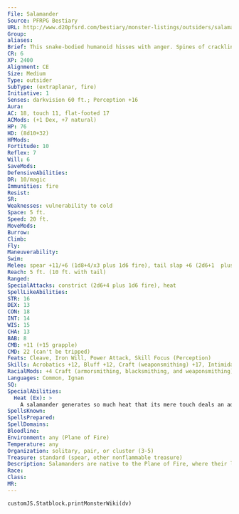 ```yaml
---
File: Salamander
Source: PFRPG Bestiary
URL: http://www.d20pfsrd.com/bestiary/monster-listings/outsiders/salamander
Group: 
aliases: 
Brief: This snake-bodied humanoid hisses with anger. Spines of crackling flame dance along the creature's blackened, fiery-red scales.
CR: 6
XP: 2400
Alignment: CE
Size: Medium
Type: outsider
SubType: (extraplanar, fire)
Initiative: 1
Senses: darkvision 60 ft.; Perception +16
Aura: 
AC: 18, touch 11, flat-footed 17
ACMods: (+1 Dex, +7 natural)
HP: 76
HD: (8d10+32)
HPMods: 
Fortitude: 10
Reflex: 7
Will: 6
SaveMods: 
DefensiveAbilities: 
DR: 10/magic
Immunities: fire
Resist: 
SR: 
Weaknesses: vulnerability to cold
Space: 5 ft.
Speed: 20 ft.
MoveMods: 
Burrow: 
Climb: 
Fly: 
Maneuverability: 
Swim: 
Melee: spear +11/+6 (1d8+4/x3 plus 1d6 fire), tail slap +6 (2d6+1  plus 1d6 fire and grab)
Reach: 5 ft. (10 ft. with tail)
Ranged: 
SpecialAttacks: constrict (2d6+4 plus 1d6 fire), heat
SpellLikeAbilities: 
STR: 16
DEX: 13
CON: 18
INT: 14
WIS: 15
CHA: 13
BAB: 8
CMB: +11 (+15 grapple)
CMD: 22 (can't be tripped)
Feats: Cleave, Iron Will, Power Attack, Skill Focus (Perception)
Skills: Acrobatics +12, Bluff +12, Craft (weaponsmithing) +17, Intimidate +12, Knowledge (planes) +13, Perception +16, Sense Motive +13, Stealth +12
RacialMods: +4 Craft (armorsmithing, blacksmithing, and weaponsmithing)
Languages: Common, Ignan
SQ: 
SpecialAbilities:
  Heat (Ex): >
    A salamander generates so much heat that its mere touch deals an additional 1d6 points of fire damage. A salamander's metallic weapons also conduct this heat.
SpellsKnown: 
SpellsPrepared: 
SpellDomains: 
Bloodline: 
Environment: any (Plane of Fire)
Temperature: any
Organization: solitary, pair, or cluster (3-5)
Treasure: standard (spear, other nonflammable treasure)
Description: Salamanders are native to the Plane of Fire, where their legions of fierce warriors are much feared by the other inhabitants of the plane. Because some of the stronger elemental fire races enslave salamanders for their metalworking skill and fighting prowess, the salamanders hate the efreet and other inhabitants with a passion.  Though their lairs typically hover in temperatures of 500 degrees F or more, salamanders can tolerate lower temperatures. They generally do so only when forced, and are even surlier and more short-tempered than normal in such environments. Although they hail from the Plane of Fire, the salamander race identifies more with the Abyss, and they hold demons (particularly those associated with fire, like balors and certain fire-themed demon lords) in great esteem. It's not unusual to encounter large groups of salamanders in the Abyss as a result.  Salamanders are often conjured to the Material Plane to serve as guardians or, more commonly, to craft weapons, armor, and other metalwork, for their skill in these areas is legendary. Salamanders also infest areas of the Material Plane where the boundaries between this world and the Plane of Fire have worn thin, such as in and near volcanoes.  Because their habitat is so extreme, salamanders only save treasure that can withstand high temperatures, such as swords, armor, jewels, rods, and other items made from high-melting-point metals. Salamander society is a cruel one based on power and the ability to subjugate those beneath oneself. Beings beneath a salamander that cause it discomfort are dealt a slow and painful death.
Race: 
Class: 
MR: 
---
```

```dataviewjs
customJS.Statblock.printMonsterWiki(dv)
```
